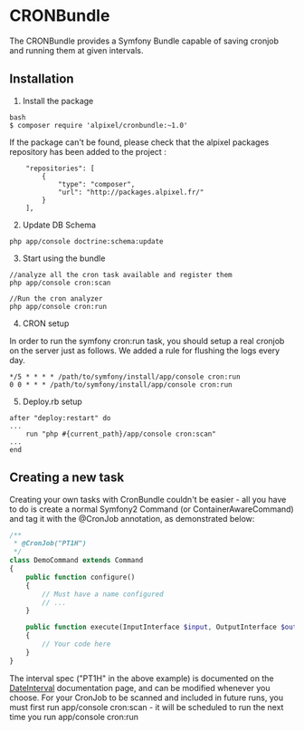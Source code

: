 CRONBundle
==========

The CRONBundle provides a Symfony Bundle capable of saving cronjob and running them at given intervals.



## Installation

1. Install the package

```
bash
$ composer require 'alpixel/cronbundle:~1.0'
```

If the package can't be found, please check that the alpixel packages repository has been added to the project :

```
    "repositories": [
        {
            "type": "composer",
            "url": "http://packages.alpixel.fr/"
        }
    ],
```

2. Update DB Schema

```
php app/console doctrine:schema:update
```

3. Start using the bundle

```
//analyze all the cron task available and register them
php app/console cron:scan 

//Run the cron analyzer
php app/console cron:run
```

4. CRON setup

In order to run the symfony cron:run task, you should setup a real cronjob on the server just as follows. We added a rule for flushing the logs every day.

```
*/5 * * * * /path/to/symfony/install/app/console cron:run
0 0 * * * /path/to/symfony/install/app/console cron:run
```

5. Deploy.rb setup

```
after "deploy:restart" do
...
    run "php #{current_path}/app/console cron:scan"
...
end
```

## Creating a new task

Creating your own tasks with CronBundle couldn't be easier - all you have to do is create a normal Symfony2 Command (or ContainerAwareCommand) and tag it with the @CronJob annotation, as demonstrated below:

```php
/**
 * @CronJob("PT1H")
 */
class DemoCommand extends Command
{
    public function configure()
    {
        // Must have a name configured
        // ...
    }

    public function execute(InputInterface $input, OutputInterface $output)
    {
        // Your code here
    }
}
```

The interval spec ("PT1H" in the above example) is documented on the [DateInterval](http://php.net/dateinterval) documentation page, and can be modified whenever you choose. For your CronJob to be scanned and included in future runs, you must first run app/console cron:scan - it will be scheduled to run the next time you run app/console cron:run
